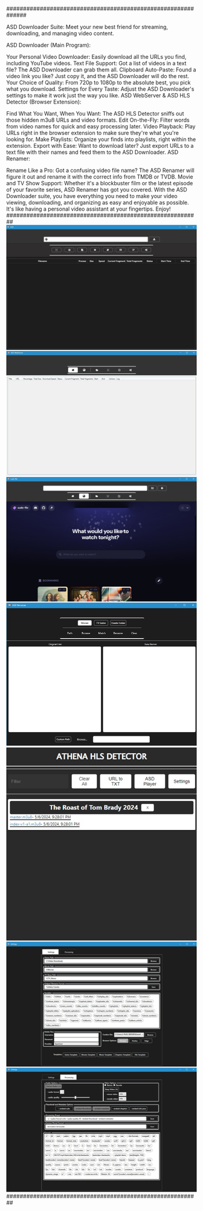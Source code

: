##############################################################

ASD Downloader Suite: Meet your new best friend for streaming, downloading, and managing video content.

ASD Downloader (Main Program):

Your Personal Video Downloader: Easily download all the URLs you find, including YouTube videos.
Text File Support: Got a list of videos in a text file? The ASD Downloader can grab them all.
Clipboard Auto-Paste: Found a video link you like? Just copy it, and the ASD Downloader will do the rest.
Your Choice of Quality: From 720p to 1080p to the absolute best, you pick what you download.
Settings for Every Taste: Adjust the ASD Downloader's settings to make it work just the way you like.
ASD WebServer & ASD HLS Detector (Browser Extension):

Find What You Want, When You Want: The ASD HLS Detector sniffs out those hidden m3u8 URLs and video formats.
Edit On-the-Fly: Filter words from video names for quick and easy processing later.
Video Playback: Play URLs right in the browser extension to make sure they're what you're looking for.
Make Playlists: Organize your finds into playlists, right within the extension.
Export with Ease: Want to download later? Just export URLs to a text file with their names and feed them to the ASD Downloader.
ASD Renamer:

Rename Like a Pro: Got a confusing video file name? The ASD Renamer will figure it out and rename it with the correct info from TMDB or TVDB.
Movie and TV Show Support: Whether it's a blockbuster film or the latest episode of your favorite series, ASD Renamer has got you covered.
With the ASD Downloader suite, you have everything you need to make your video viewing, downloading, and organizing as easy and enjoyable as possible. It's like having a personal video assistant at your fingertips. Enjoy!
##########################################################
![ASD Downloader](./Screenshots/ASD_1.jpg)
![ASD WebServer](./Screenshots/ASD_5.jpg)
![ASD WebServer 2](./Screenshots/ASD_6.jpg)
![ASD Renamer](./Screenshots/ASD_4.jpg)
![ASD HLS Detector 'Chrome Extension'](./Screenshots/ASD_7.jpg)
![ASD Settings](./Screenshots/ASD_2.jpg)
![ASD Processing](./Screenshots/ASD_3.jpg)
##########################################################
